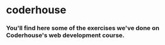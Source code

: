 # coderhouse

### You'll find here some of the exercises we've done on Coderhouse's web development course.